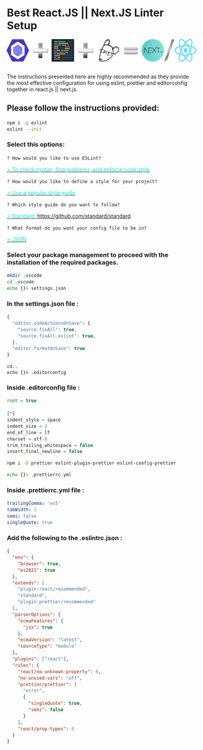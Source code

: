 # Best React.JS || Next.JS Linter Setup

<div style="display: flex; justify-content:center">
<img src='./assets/ESLint.webp' width='60px' alt='ESLint'>
<img src='./assets/plus.webp' width='60px' alt='Plus'>
<img src='./assets/prettier.webp' width='60px' alt='prettier'>
<img src='./assets/plus.webp' width='60px' alt='eslint'>
<img src='./assets/editorconfig.webp' width='60px' alt='editorconfig'>
<img src='./assets/equal.webp' width='60px' alt='editorconfig'>
<img src='./assets/Next.js.webp' width='60px' alt='Next.js'>
<img src='./assets/slash.webp' width='27px' alt='next js'>
<img src='./assets/React.webp' width='60px' alt='React'>
</div>
<br />

The instructions presented here are highly recommended as they provide the most effective configuration for using eslint, prettier and editorconfig together in react.js || next.js.

## Please follow the instructions provided:

```bash
npm i -g eslint
eslint --init
```

### Select this options:

`? How would you like to use ESLint?`

<ins><span style='color:#0aead4'>> To check syntax, find problems, and enforce code style</span></ins>

`? How would you like to define a style for your project?`

<ins><span style='color:#0aead4'>> Use a popular style guide</span></ins>

`? Which style guide do you want to follow?`

<ins><span style='color:#0aead4'>> Standard: https://github.com/standard/standard</span></ins>

`? What format do you want your config file to be in?`

<ins><span style='color:#0aead4'>> JSON</span></ins>

### Select your package management to proceed with the installation of the required packages.

```bash
mkdir .vscode
cd .vscode
echo {}> settings.json
```

### In the settings.json file :

```jsx
{
  "editor.codeActionsOnSave": {
    "source.fixAll": true,
    "source.fixAll.eslint": true,
  },
  "editor.formatOnSave": true
}
```

```
cd..
echo {}> .editorconfig
```

### Inside .editorconfig file :

```js
root = true

[*]
indent_style = space
indent_size = 2
end_of_line = lf
charset = utf-8
trim_trailing_whitespace = false
insert_final_newline = false
```

```bash
npm i -D prettier eslint-plugin-prettier eslint-config-prettier
```

```bash
echo {}> .prettierrc.yml
```

### Inside .prettierrc.yml file :

```yml
trailingComma: 'es5'
tabWidth: 2
semi: false
singleQuote: true
```

### Add the following to the .eslintrc.json :

```json
{
  "env": {
    "browser": true,
    "es2021": true
  },
  "extends": [
    "plugin:react/recommended",
    "standard",
    "plugin:prettier/recommended"
  ],
  "parserOptions": {
    "ecmaFeatures": {
      "jsx": true
    },
    "ecmaVersion": "latest",
    "sourceType": "module"
  },
  "plugins": ["react"],
  "rules": {
    "react/no-unknown-property": 0,
    "no-unused-vars": "off",
    "prettier/prettier": [
      "error",
      {
        "singleQuote": true,
        "semi": false
      }
    ],
    "react/prop-types": 0
  }
}
```
